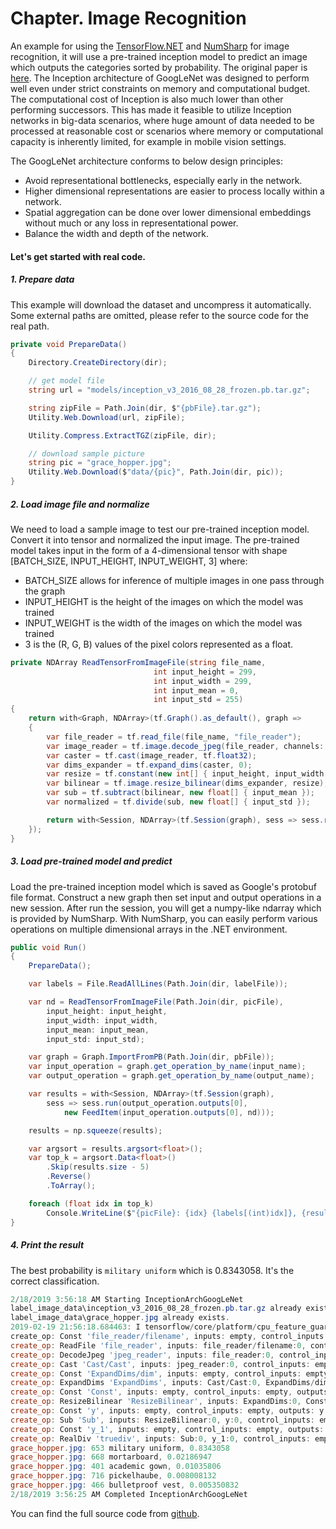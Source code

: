 # Chapter. Image Recognition

An example for using the [TensorFlow.NET](https://github.com/SciSharp/TensorFlow.NET) and [NumSharp](https://github.com/SciSharp/NumSharp) for image recognition, it will use a pre-trained inception model to predict an image which outputs the categories sorted by probability. The original paper is [here](https://arxiv.org/pdf/1512.00567.pdf). The Inception architecture of GoogLeNet was designed to perform well even under strict constraints on memory and computational budget. The computational cost of Inception is also much lower than other performing successors. This has made it feasible to utilize Inception networks in big-data scenarios, where huge amount of data needed to be processed at reasonable cost or scenarios where memory or computational capacity is inherently limited, for example in mobile vision settings.

The GoogLeNet architecture conforms to below design principles:

* Avoid representational bottlenecks, especially early in the network.
* Higher dimensional representations are easier to process locally within a network.
* Spatial aggregation can be done over lower dimensional embeddings without much or any loss in representational power.
* Balance the width and depth of the network.

#### Let's get started with real code.

##### 1. Prepare data

This example will download the dataset and uncompress it automatically. Some external paths are omitted, please refer to the source code for the real path.

```csharp
private void PrepareData()
{
    Directory.CreateDirectory(dir);

    // get model file
    string url = "models/inception_v3_2016_08_28_frozen.pb.tar.gz";

    string zipFile = Path.Join(dir, $"{pbFile}.tar.gz");
    Utility.Web.Download(url, zipFile);

    Utility.Compress.ExtractTGZ(zipFile, dir);

    // download sample picture
    string pic = "grace_hopper.jpg";
    Utility.Web.Download($"data/{pic}", Path.Join(dir, pic));
}
```

##### 2. Load image file and normalize

We need to load a sample image to test our pre-trained inception model. Convert it into tensor and normalized the input image. The pre-trained model takes input in the form of a 4-dimensional tensor with shape [BATCH_SIZE, INPUT_HEIGHT, INPUT_WEIGHT, 3] where:

- BATCH_SIZE allows for inference of multiple images in one pass through the graph
- INPUT_HEIGHT is the height of the images on which the model was trained
- INPUT_WEIGHT is the width of the images on which the model was trained
- 3 is the (R, G, B) values of the pixel colors represented as a float.

```csharp
private NDArray ReadTensorFromImageFile(string file_name,
                                int input_height = 299,
                                int input_width = 299,
                                int input_mean = 0,
                                int input_std = 255)
{
	return with<Graph, NDArray>(tf.Graph().as_default(), graph =>
    {
		var file_reader = tf.read_file(file_name, "file_reader");
        var image_reader = tf.image.decode_jpeg(file_reader, channels: 3, name: "jpeg_reader");
        var caster = tf.cast(image_reader, tf.float32);
        var dims_expander = tf.expand_dims(caster, 0);
        var resize = tf.constant(new int[] { input_height, input_width });
        var bilinear = tf.image.resize_bilinear(dims_expander, resize);
        var sub = tf.subtract(bilinear, new float[] { input_mean });
        var normalized = tf.divide(sub, new float[] { input_std });

		return with<Session, NDArray>(tf.Session(graph), sess => sess.run(normalized));
    });
}
```

##### 3. Load pre-trained model and predict

Load the pre-trained inception model which is saved as Google's protobuf file format. Construct a new graph then set input and output operations in a new session. After run the session, you will get a numpy-like ndarray which is provided by NumSharp. With NumSharp, you can easily perform various operations on multiple dimensional arrays in the .NET environment.

```csharp
public void Run()
{
	PrepareData();

	var labels = File.ReadAllLines(Path.Join(dir, labelFile));

    var nd = ReadTensorFromImageFile(Path.Join(dir, picFile),
        input_height: input_height,
        input_width: input_width,
        input_mean: input_mean,
        input_std: input_std);

    var graph = Graph.ImportFromPB(Path.Join(dir, pbFile));
    var input_operation = graph.get_operation_by_name(input_name);
    var output_operation = graph.get_operation_by_name(output_name);

    var results = with<Session, NDArray>(tf.Session(graph),
    	sess => sess.run(output_operation.outputs[0], 
        	new FeedItem(input_operation.outputs[0], nd)));

	results = np.squeeze(results);

    var argsort = results.argsort<float>();
    var top_k = argsort.Data<float>()
        .Skip(results.size - 5)
        .Reverse()
        .ToArray();

    foreach (float idx in top_k)
    	Console.WriteLine($"{picFile}: {idx} {labels[(int)idx]}, {results[(int)idx]}");
}
```

##### 4. Print the result

The best probability is `military uniform` which is 0.8343058. It's the correct classification.

```powershell
2/18/2019 3:56:18 AM Starting InceptionArchGoogLeNet
label_image_data\inception_v3_2016_08_28_frozen.pb.tar.gz already exists.
label_image_data\grace_hopper.jpg already exists.
2019-02-19 21:56:18.684463: I tensorflow/core/platform/cpu_feature_guard.cc:141] Your CPU supports instructions that this TensorFlow binary was not compiled to use: AVX2
create_op: Const 'file_reader/filename', inputs: empty, control_inputs: empty, outputs: file_reader/filename:0
create_op: ReadFile 'file_reader', inputs: file_reader/filename:0, control_inputs: empty, outputs: file_reader:0
create_op: DecodeJpeg 'jpeg_reader', inputs: file_reader:0, control_inputs: empty, outputs: jpeg_reader:0
create_op: Cast 'Cast/Cast', inputs: jpeg_reader:0, control_inputs: empty, outputs: Cast/Cast:0
create_op: Const 'ExpandDims/dim', inputs: empty, control_inputs: empty, outputs: ExpandDims/dim:0
create_op: ExpandDims 'ExpandDims', inputs: Cast/Cast:0, ExpandDims/dim:0, control_inputs: empty, outputs: ExpandDims:0
create_op: Const 'Const', inputs: empty, control_inputs: empty, outputs: Const:0
create_op: ResizeBilinear 'ResizeBilinear', inputs: ExpandDims:0, Const:0, control_inputs: empty, outputs: ResizeBilinear:0
create_op: Const 'y', inputs: empty, control_inputs: empty, outputs: y:0
create_op: Sub 'Sub', inputs: ResizeBilinear:0, y:0, control_inputs: empty, outputs: Sub:0
create_op: Const 'y_1', inputs: empty, control_inputs: empty, outputs: y_1:0
create_op: RealDiv 'truediv', inputs: Sub:0, y_1:0, control_inputs: empty, outputs: truediv:0
grace_hopper.jpg: 653 military uniform, 0.8343058
grace_hopper.jpg: 668 mortarboard, 0.02186947
grace_hopper.jpg: 401 academic gown, 0.01035806
grace_hopper.jpg: 716 pickelhaube, 0.008008132
grace_hopper.jpg: 466 bulletproof vest, 0.005350832
2/18/2019 3:56:25 AM Completed InceptionArchGoogLeNet
```

You can find the full source code from [github](https://github.com/SciSharp/TensorFlow.NET-Examples/tree/master/src/TensorFlowNET.Examples/ImageProcessing). 

